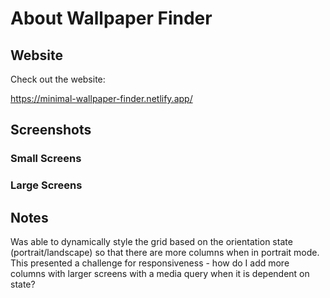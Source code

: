 # About Wallpaper Finder

## Website

Check out the website:

https://minimal-wallpaper-finder.netlify.app/

## Screenshots

### Small Screens

### Large Screens

## Notes

Was able to dynamically style the grid based on the orientation state (portrait/landscape) so that there are more columns when in portrait mode. This presented a challenge for responsiveness - how do I add more columns with larger screens with a media query when it is dependent on state?
